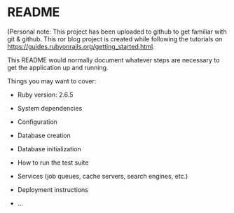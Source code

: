 # README

(Personal note: This project has been uploaded to github to get familiar with git & github. This ror blog project is created while following the tutorials on https://guides.rubyonrails.org/getting_started.html.

This README would normally document whatever steps are necessary to get the
application up and running.

Things you may want to cover:

* Ruby version: 2.6.5

* System dependencies

* Configuration

* Database creation

* Database initialization

* How to run the test suite

* Services (job queues, cache servers, search engines, etc.)

* Deployment instructions

* ...
